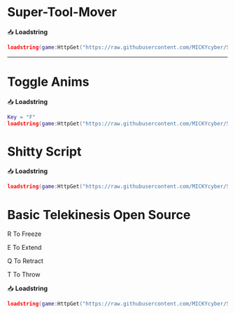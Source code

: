 # Super-Tool-Mover

📥 **Loadstring**
```lua
loadstring(game:HttpGet("https://raw.githubusercontent.com/MICKYcyber/Super-Tool-Mover/refs/heads/main/Super%20Tool%20Mover%20V2"))()
```

---

# Toggle Anims

📥 **Loadstring**
```lua
Key = "F"
loadstring(game:HttpGet("https://raw.githubusercontent.com/MICKYcyber/Super-Tool-Mover/refs/heads/main/Toggle%20Anims"))()
```
# Shitty Script

📥 **Loadstring**
```lua
loadstring(game:HttpGet("https://raw.githubusercontent.com/MICKYcyber/Super-Tool-Mover/refs/heads/main/Shittyscript.lua"))()
```
# Basic Telekinesis Open Source
R To Freeze


E To Extend


Q To Retract


T To Throw


📥 **Loadstring**
```lua
loadstring(game:HttpGet("https://raw.githubusercontent.com/MICKYcyber/Super-Tool-Mover/refs/heads/main/Telekinesis"))()
```
